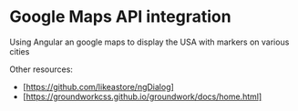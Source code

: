 Google Maps API integration
====

Using Angular an google maps to display the USA with markers on various cities

Other resources:
  - [https://github.com/likeastore/ngDialog]
  - [https://groundworkcss.github.io/groundwork/docs/home.html]


